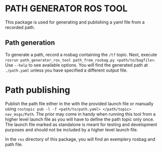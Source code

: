 # PATH GENERATOR ROS TOOL
This package is used for generating and publishing a yaml file from a recorded path.

## Path generation

To generate a path, record a rosbag containing the `/tf` topic.
Next, execute `rosrun path_generator_ros_tool path_from_rosbag.py <path/to/bagfile>`. 
Use `--help` to see available options.
You will find the generated path at `./path.yaml` unless you have specified a different output file.

# Path publishing

Publish the path file either in the with the provided launch file or manually using `rostopic pub -l -f <path/to/path.yaml> </path/topic> nav_msgs/Path`.
The prior may come in handy when running this tool from a higher level launch file as you will have to define the path topic only once.
The launch file marked as standalone is meant for testing and development purposes and should not be included by a higher level launch file.

In the `res` directory of this package, you will find an exemplery rosbag and path file.
